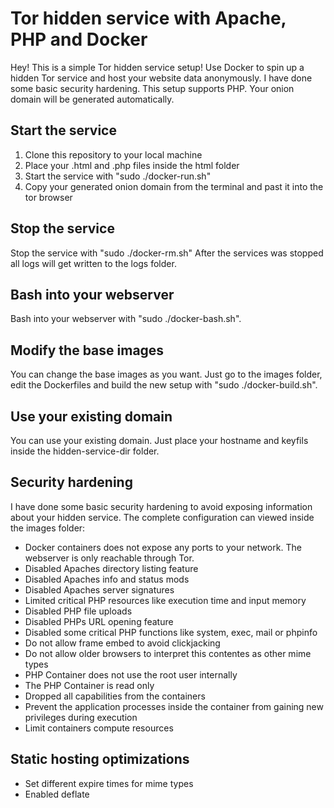 # Tor hidden service with Apache, PHP and Docker
Hey! This is a simple Tor hidden service setup! Use Docker to spin up a hidden Tor service and host your website data anonymously. I have done some basic security hardening. This setup supports PHP. Your onion domain will be generated automatically.

## Start the service
1. Clone this repository to your local machine
2. Place your .html and .php files inside the html folder
3. Start the service with "sudo ./docker-run.sh"
4. Copy your generated onion domain from the terminal and past it into the tor browser

## Stop the service
Stop the service with "sudo ./docker-rm.sh"
After the services was stopped all logs will get written to the logs folder.

## Bash into your webserver
Bash into your webserver with "sudo ./docker-bash.sh".

## Modify the base images
You can change the base images as you want. Just go to the images folder, edit the Dockerfiles and build the new setup with "sudo ./docker-build.sh".

## Use your existing domain
You can use your existing domain. Just place your hostname and keyfils inside the hidden-service-dir folder.

## Security hardening
I have done some basic security hardening to avoid exposing information about your hidden service. The complete configuration can viewed inside the images folder:
* Docker containers does not expose any ports to your network. The webserver is only reachable through Tor.
* Disabled Apaches directory listing feature
* Disabled Apaches info and status mods
* Disabled Apaches server signatures
* Limited critical PHP resources like execution time and input memory
* Disabled PHP file uploads
* Disabled PHPs URL opening feature
* Disabled some critical PHP functions like system, exec, mail or phpinfo
* Do not allow frame embed to avoid clickjacking
* Do not allow older browsers to interpret this contentes as other mime types
* PHP Container does not use the root user internally
* The PHP Container is read only
* Dropped all capabilities from the containers
* Prevent the application processes inside the container from gaining new privileges during execution
* Limit containers compute resources

## Static hosting optimizations
* Set different expire times for mime types
* Enabled deflate
